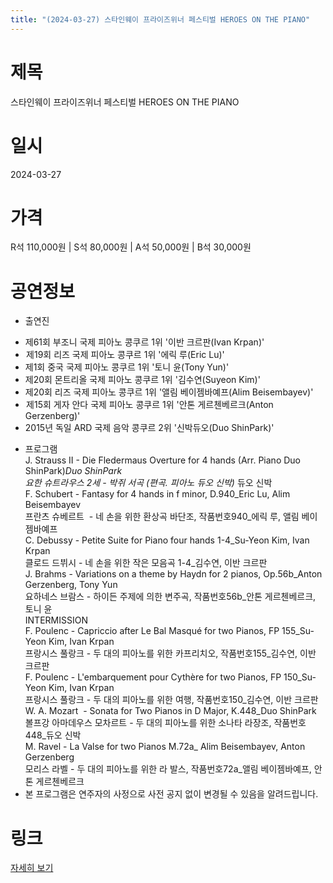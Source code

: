 ```yaml
---
title: "(2024-03-27) 스타인웨이 프라이즈위너 페스티벌 HEROES ON THE PIANO"
---
```


# 제목
스타인웨이 프라이즈위너 페스티벌 HEROES ON THE PIANO

# 일시
2024-03-27

# 가격
R석 110,000원 | S석 80,000원 | A석 50,000원 | B석 30,000원 

# 공연정보
* 출연진  
- 제61회 부조니 국제 피아노 콩쿠르 1위 '이반 크르판(Ivan Krpan)'  
-  제19회 리즈 국제 피아노 콩쿠르 1위 '에릭 루(Eric Lu)'  
- 제1회 중국 국제 피아노 콩쿠르 1위 '토니 윤(Tony Yun)'  
- 제20회 몬트리올 국제 피아노 콩쿠르 1위 '김수연(Suyeon Kim)'  
- 제20회 리즈 국제 피아노 콩쿠르 1위 '앨림 베이젬바예프(Alim Beisembayev)'  
-  제15회 게자 안다 국제 피아노 콩쿠르 1위 '안톤 게르첸베르크(Anton Gerzenberg)'  
- 2015년 독일 ARD 국제 음악 콩쿠르 2위 '신박듀오(Duo ShinPark)'  
* 프로그램  
J. Strauss II - Die Fledermaus Overture for 4 hands (Arr. Piano Duo ShinPark)_Duo ShinPark  
요한 슈트라우스 2세 - 박쥐 서곡 (편곡. 피아노 듀오 신박)_ 듀오 신박  
F. Schubert - Fantasy for 4 hands in f minor, D.940_Eric Lu, Alim Beisembayev  
프란츠 슈베르트  - 네 손을 위한 환상곡 바단조, 작품번호940_에릭 루, 앨림 베이젬바예프  
C. Debussy - Petite Suite for Piano four hands 1-4_Su-Yeon Kim, Ivan Krpan  
클로드 드뷔시 - 네 손을 위한 작은 모음곡 1-4_김수연, 이반 크르판  
J. Brahms - Variations on a theme by Haydn for 2 pianos, Op.56b_Anton Gerzenberg, Tony Yun  
요하네스 브람스 - 하이든 주제에 의한 변주곡, 작품번호56b_안톤 게르첸베르크, 토니 윤  
INTERMISSION  
F. Poulenc - Capriccio after Le Bal Masqué for two Pianos, FP 155_Su-Yeon Kim, Ivan Krpan  
프랑시스 풀랑크 - 두 대의 피아노를 위한 카프리치오, 작품번호155_김수연, 이반 크르판  
F. Poulenc - L'embarquement pour Cythère for two Pianos, FP 150_Su-Yeon Kim, Ivan Krpan  
프랑시스 풀랑크 - 두 대의 피아노를 위한 여행, 작품번호150_김수연, 이반 크르판  
W. A. Mozart  - Sonata for Two Pianos in D Major, K.448_Duo ShinPark  
볼프강 아마데우스 모차르트 - 두 대의 피아노를 위한 소나타 라장조, 작품번호448_듀오 신박  
M. Ravel - La Valse for two Pianos M.72a_ Alim Beisembayev, Anton Gerzenberg  
모리스 라벨 - 두 대의 피아노를 위한 라 발스, 작품번호72a_앨림 베이젬바예프, 안톤 게르첸베르크  
* 본 프로그램은 연주자의 사정으로 사전 공지 없이 변경될 수 있음을 알려드립니다.

# 링크
[자세히 보기](https://www.sac.or.kr/site/main/show/show_view?SN=60805, "https://www.sac.or.kr/site/main/show/show_view?SN=60805")
